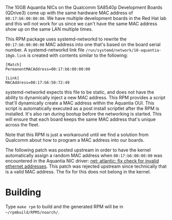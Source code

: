 The 10GB Aquantia NICs on the Qualcomm SA8540p Development Boards (QDrive3) come
up with the same hardware MAC address of `00:17:b6:00:00:00`. We have multiple
development boards in the Red Hat lab and this will not work for us since we can't
have the same MAC address show up on the same LAN multiple times.

This RPM package uses systemd-networkd to rewrite the `00:17:b6:00:00:00` MAC address
into one that's based on the board serial number. A systemd-networkd link file
`/run/systemd/network/10-aquantia-10gb.link` is created with contents similar to the
following:

    [Match]
    PermanentMACAddress=00:17:b6:00:00:00
        
    [Link]
    MACAddress=00:17:b6:50:72:49

systemd-networkd expects this file to be static, and does not have the ability to
dynamically inject a new MAC address. This RPM provides a script that'll dynamically
create a MAC address within the Aquantia OUI. This script is automatically executed
as a post install scriptlet after the RPM is installed. It's also ran during bootup
before the networking is started. This will ensure that each board keeps the same
MAC address that's unique across the fleet.

Note that this RPM is just a workaround until we find a solution from Qualcomm about
how to program a MAC address into our boards.

The following patch was posted upstream in order to have the kernel automatically
assign a random MAC address when `00:17:b6:00:00:00` was encountered in the
Aquantia NIC driver:
[net: atlantic: fix check for invalid ethernet addresses](https://lore.kernel.org/lkml/20221130174259.1591567-1-bmasney@redhat.com/).
This patch was rejected upstream since technically that is a valid MAC address. The
fix for this does not belong in the kernel.

# Building

Type `make rpm` to build and the generated RPM will be in `~/rpmbuild/RPMS/noarch/`.
